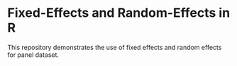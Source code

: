 # Fixed-Effects and Random-Effects in R
This repository demonstrates the use of fixed effects and random effects for panel dataset.
